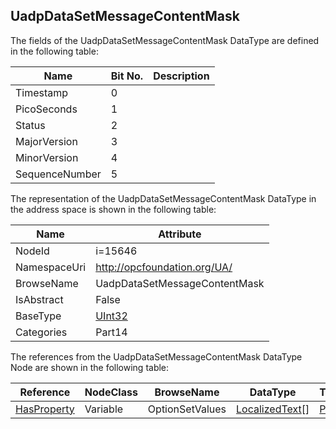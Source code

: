 <!-- datatype -->
## UadpDataSetMessageContentMask
  
<!-- end of description -->
The fields of the UadpDataSetMessageContentMask DataType are defined in the following table:  

|Name|Bit No.| Description|
|---|---|---|
|Timestamp|0||
|PicoSeconds|1||
|Status|2||
|MajorVersion|3||
|MinorVersion|4||
|SequenceNumber|5||

The representation of the UadpDataSetMessageContentMask DataType in the address space is shown in the following table:  

|Name|Attribute|
|---|---|
|NodeId|i=15646|
|NamespaceUri|http://opcfoundation.org/UA/|
|BrowseName|UadpDataSetMessageContentMask|
|IsAbstract|False|
|BaseType|[UInt32](../../../Part3/DataTypes/UInt32/readme.md)|
|Categories|Part14|

The references from the UadpDataSetMessageContentMask DataType Node are shown in the following table:  

|Reference|NodeClass|BrowseName|DataType|TypeDefinition|ModellingRule|
|---|---|---|---|---|---|
|[HasProperty](../../../Part3/ReferenceTypes/HasProperty/readme.md)|Variable|OptionSetValues|[LocalizedText](../../../Part3/DataTypes/LocalizedText/readme.md)[]|[PropertyType](../../Part5/VariableTypes/PropertyType/readme.md)|[Mandatory](../../Objects/Mandatory/readme.md)|

